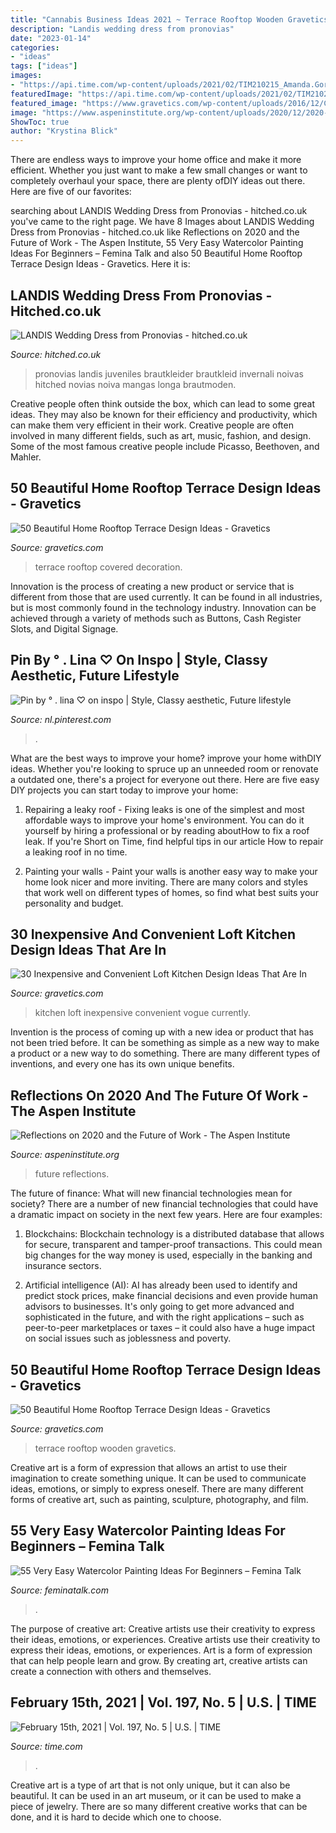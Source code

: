 ```yaml
---
title: "Cannabis Business Ideas 2021 ~ Terrace Rooftop Wooden Gravetics"
description: "Landis wedding dress from pronovias"
date: "2023-01-14"
categories:
- "ideas"
tags: ["ideas"]
images:
- "https://api.time.com/wp-content/uploads/2021/02/TIM210215_Amanda.Gorman.CoverFINAL2.jpg?quality=85&amp;w=1012"
featuredImage: "https://api.time.com/wp-content/uploads/2021/02/TIM210215_Amanda.Gorman.CoverFINAL2.jpg?quality=85&amp;w=1012"
featured_image: "https://www.gravetics.com/wp-content/uploads/2016/12/Covered-terrace-with-plenty-of-stools-and-beautiful-decoration.jpg"
image: "https://www.aspeninstitute.org/wp-content/uploads/2020/12/2020-21-Transition.jpg"
ShowToc: true
author: "Krystina Blick"
---
```



There are endless ways to improve your home office and make it more efficient. Whether you just want to make a few small changes or want to completely overhaul your space, there are plenty ofDIY ideas out there. Here are five of our favorites: 

	

		
searching about LANDIS Wedding Dress from Pronovias - hitched.co.uk you've came to the right page. We have 8 Images about LANDIS Wedding Dress from Pronovias - hitched.co.uk like Reflections on 2020 and the Future of Work - The Aspen Institute, 55 Very Easy Watercolor Painting Ideas For Beginners – Femina Talk and also 50 Beautiful Home Rooftop Terrace Design Ideas - Gravetics. Here it is:
		
    
## LANDIS Wedding Dress From Pronovias - Hitched.co.uk

<img loading=lazy src="https://cdn0.hitched.co.uk/cat/wedding-dresses/pronovias/landis--mfvo393733.jpg" onerror="this.onerror=null;this.src='https://tse2.mm.bing.net/th?id=OIP.7Qn0n0Hu97fwYPZd88mhgwHaJ4&amp;pid=15.1';" alt="LANDIS Wedding Dress from Pronovias - hitched.co.uk">

_Source: hitched.co.uk_

>pronovias landis juveniles brautkleider brautkleid invernali noivas hitched novias noiva mangas longa brautmoden. 

	

Creative people often think outside the box, which can lead to some great ideas. They may also be known for their efficiency and productivity, which can make them very efficient in their work. Creative people are often involved in many different fields, such as art, music, fashion, and design. Some of the most famous creative people include Picasso, Beethoven, and Mahler.

    
## 50 Beautiful Home Rooftop Terrace Design Ideas - Gravetics

<img loading=lazy src="https://www.gravetics.com/wp-content/uploads/2016/12/Covered-terrace-with-plenty-of-stools-and-beautiful-decoration.jpg" onerror="this.onerror=null;this.src='https://tse2.mm.bing.net/th?id=OIP.U7S68LUWNy_QMJB_V9p9EAHaHa&amp;pid=15.1';" alt="50 Beautiful Home Rooftop Terrace Design Ideas - Gravetics">

_Source: gravetics.com_

>terrace rooftop covered decoration. 

	

Innovation is the process of creating a new product or service that is different from those that are used currently. It can be found in all industries, but is most commonly found in the technology industry. Innovation can be achieved through a variety of methods such as Buttons, Cash Register Slots, and Digital Signage.

    
## Pin By ° . Lina ♡ On Inspo | Style, Classy Aesthetic, Future Lifestyle

<img loading=lazy src="https://i.pinimg.com/736x/ea/09/77/ea0977bf835345427a68d4ee87c88c2e.jpg" onerror="this.onerror=null;this.src='https://tse2.mm.bing.net/th?id=OIP.qd8s9CwzMy--6KONk0dRtwHaLP&amp;pid=15.1';" alt="Pin by ° . lina ♡ on inspo | Style, Classy aesthetic, Future lifestyle">

_Source: nl.pinterest.com_

>. 

	

What are the best ways to improve your home?
improve your home withDIY ideas. Whether you're looking to spruce up an unneeded room or renovate a outdated one, there's a project for everyone out there. Here are five easy DIY projects you can start today to improve your home: 
1. Repairing a leaky roof - Fixing leaks is one of the simplest and most affordable ways to improve your home's environment. You can do it yourself by hiring a professional or by reading aboutHow to fix a roof leak. If you're Short on Time, find helpful tips in our article How to repair a leaking roof in no time. 

2. Painting your walls - Paint your walls is another easy way to make your home look nicer and more inviting. There are many colors and styles that work well on different types of homes, so find what best suits your personality and budget.

    
## 30 Inexpensive And Convenient Loft Kitchen Design Ideas That Are In

<img loading=lazy src="https://www.gravetics.com/wp-content/uploads/2017/09/Loft-Style-Kitchen-Design-Ideas.jpg" onerror="this.onerror=null;this.src='https://tse1.mm.bing.net/th?id=OIP.FhxSOSH1xDUufl0Tzd4YhQHaJ3&amp;pid=15.1';" alt="30 Inexpensive and Convenient Loft Kitchen Design Ideas That Are In">

_Source: gravetics.com_

>kitchen loft inexpensive convenient vogue currently. 

	

Invention is the process of coming up with a new idea or product that has not been tried before. It can be something as simple as a new way to make a product or a new way to do something. There are many different types of inventions, and every one has its own unique benefits.

    
## Reflections On 2020 And The Future Of Work - The Aspen Institute

<img loading=lazy src="https://www.aspeninstitute.org/wp-content/uploads/2020/12/2020-21-Transition.jpg" onerror="this.onerror=null;this.src='https://tse1.mm.bing.net/th?id=OIP.hAhzPu77qKx0yEAYBAO9qQHaE8&amp;pid=15.1';" alt="Reflections on 2020 and the Future of Work - The Aspen Institute">

_Source: aspeninstitute.org_

>future reflections. 

	

The future of finance: What will new financial technologies mean for society?
There are a number of new financial technologies that could have a dramatic impact on society in the next few years. Here are four examples:
1. Blockchains: Blockchain technology is a distributed database that allows for secure, transparent and tamper-proof transactions. This could mean big changes for the way money is used, especially in the banking and insurance sectors.

2. Artificial intelligence (AI): AI has already been used to identify and predict stock prices, make financial decisions and even provide human advisors to businesses. It's only going to get more advanced and sophisticated in the future, and with the right applications – such as peer-to-peer marketplaces or taxes – it could also have a huge impact on social issues such as joblessness and poverty.


    
## 50 Beautiful Home Rooftop Terrace Design Ideas - Gravetics

<img loading=lazy src="https://www.gravetics.com/wp-content/uploads/2016/12/wooden-arbor-and-yellow-lighting.jpg" onerror="this.onerror=null;this.src='https://tse1.mm.bing.net/th?id=OIP.PJ2uN1Cf8XEEGi9N85aTEAHaH_&amp;pid=15.1';" alt="50 Beautiful Home Rooftop Terrace Design Ideas - Gravetics">

_Source: gravetics.com_

>terrace rooftop wooden gravetics. 

	

Creative art is a form of expression that allows an artist to use their imagination to create something unique. It can be used to communicate ideas, emotions, or simply to express oneself. There are many different forms of creative art, such as painting, sculpture, photography, and film.

    
## 55 Very Easy Watercolor Painting Ideas For Beginners – Femina Talk

<img loading=lazy src="https://www.feminatalk.com/wp-content/uploads/2018/08/Very-Easy-Watercolor-Painting-Ideas-for-beginners00012.jpg" onerror="this.onerror=null;this.src='https://tse3.mm.bing.net/th?id=OIP.xVZTKcQQwhbMDw9A0d1K6gHaKe&amp;pid=15.1';" alt="55 Very Easy Watercolor Painting Ideas For Beginners – Femina Talk">

_Source: feminatalk.com_

>. 

	

The purpose of creative art: Creative artists use their creativity to express their ideas, emotions, or experiences.
Creative artists use their creativity to express their ideas, emotions, or experiences. Art is a form of expression that can help people learn and grow. By creating art, creative artists can create a connection with others and themselves.

    
## February 15th, 2021 | Vol. 197, No. 5 | U.S. | TIME

<img loading=lazy src="https://api.time.com/wp-content/uploads/2021/02/TIM210215_Amanda.Gorman.CoverFINAL2.jpg?quality=85&amp;w=1012" onerror="this.onerror=null;this.src='https://tse3.mm.bing.net/th?id=OIP.Se9JQaTdLGsOjQJ58UfIOgHaJ4&amp;pid=15.1';" alt="February 15th, 2021 | Vol. 197, No. 5 | U.S. | TIME">

_Source: time.com_

>. 

	

Creative art is a type of art that is not only unique, but it can also be beautiful. It can be used in an art museum, or it can be used to make a piece of jewelry. There are so many different creative works that can be done, and it is hard to decide which one to choose.


